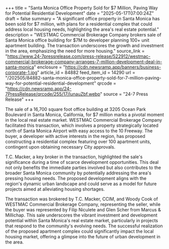 +++
title = "Santa Monica Office Property Sold for $7 Million, Paving Way for Potential Residential Development"
date = "2025-05-17T07:00:24Z"
draft = false
summary = "A significant office property in Santa Monica has been sold for $7 million, with plans for a residential complex that could address local housing needs, highlighting the area's real estate potential."
description = "WESTMAC Commercial Brokerage Company brokers sale of Santa Monica office building for $7M to developer planning 100+ unit apartment building. The transaction underscores the growth and investment in the area, emphasizing the need for more housing."
source_link = "https://www.24-7pressrelease.com/press-release/522912/westmac-commercial-brokerage-company-arranges-7-million-development-deal-in-santa-monica"
enclosure = "https://cdn.newsramp.app/banners/business-corporate-1.jpg"
article_id = 84882
feed_item_id = 14290
url = "/202505/84882-santa-monica-office-property-sold-for-7-million-paving-way-for-potential-residential-development"
qrcode = "https://cdn.newsramp.app/24-7PressRelease/qrcode/255/17/lunauZbf.webp"
source = "24-7 Press Release"
+++

<p>The sale of a 16,700 square foot office building at 3205 Ocean Park Boulevard in Santa Monica, California, for $7 million marks a pivotal moment in the local real estate market. WESTMAC Commercial Brokerage Company facilitated this transaction, which involves a property strategically located north of Santa Monica Airport with easy access to the 10 Freeway. The buyer, a developer with active interests in the region, has proposed constructing a residential complex featuring over 100 apartment units, contingent upon obtaining necessary City approvals.</p><p>T.C. Macker, a key broker in the transaction, highlighted the sale's significance during a time of scarce development opportunities. This deal not only benefits the immediate parties involved but also contributes to the broader Santa Monica community by potentially addressing the area's pressing housing needs. The proposed development aligns with the region's dynamic urban landscape and could serve as a model for future projects aimed at alleviating housing shortages.</p><p>The transaction was brokered by T.C. Macker, CCIM, and Woody Cook of WESTMAC Commercial Brokerage Company, representing the seller, while the buyer was represented by Filip Niculete and Glen Scher from Marcus & Millichap. This sale underscores the vibrant investment and development potential within Santa Monica's real estate market, particularly in projects that respond to the community's evolving needs. The successful realization of the proposed apartment complex could significantly impact the local housing market, offering a glimpse into the future of urban development in the area.</p>